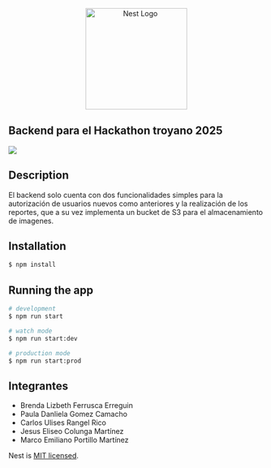 <p align="center">
  <a href="http://nestjs.com/" target="blank"><img src="https://nestjs.com/img/logo-small.svg" width="200" alt="Nest Logo" /></a>
</p>

## Backend para el Hackathon troyano 2025

<img src="https://hackathon.fif-uaq.mx/logos/logoHackathon.svg">


## Description

El backend solo cuenta con dos funcionalidades simples para la autorización de usuarios nuevos como anteriores y la realización de los reportes, que a su vez implementa un bucket de S3 para el almacenamiento de imagenes.

## Installation

```bash
$ npm install
```

## Running the app

```bash
# development
$ npm run start

# watch mode
$ npm run start:dev

# production mode
$ npm run start:prod
```


## Integrantes

* Brenda Lizbeth Ferrusca Erreguin
* Paula Danliela Gomez Camacho
* Carlos Ulises Rangel Rico
* Jesus Eliseo Colunga Martínez
* Marco Emiliano Portillo Martínez



Nest is [MIT licensed](LICENSE).
